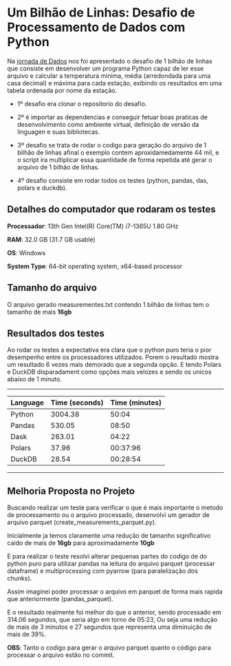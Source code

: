 # Um Bilhão de Linhas: Desafio de Processamento de Dados com Python

Na [jornada de Dados](https://jornadadedados.alpaclass.com/) nos foi apresentado o desafio de 1 bilhão de linhas que consiste em desenvolver um programa Python capaz de ler esse arquivo e calcular a temperatura mínima, média (arredondada para uma casa decimal) e máxima para cada estação, exibindo os resultados em uma tabela ordenada por nome da estação.

- 1º desafio era clonar o repositorio do desafio.

- 2º é importar as dependencias e conseguir fetuar boas praticas de desenvolvimento como ambiente virtual, definição de versão da linguagen e suas bibliotecas. 

- 3º desafio se trata de rodar o codigo para geração do arquivo de 1 bilhão de linhas afinal o exemplo contem aproxidamedamente 44 mil, e o script ira multiplicar essa quantidade de forma repetida até gerar o arquivo de 1 bilhão de linhas. 

- 4º desafio consiste em rodar todos os testes (python, pandas, das, polars e duckdb).

## Detalhes do computador que rodaram os testes 

**Processador**: 13th Gen Intel(R) Core(TM) i7-1365U   1.80 GHz

**RAM**: 32.0 GB (31.7 GB usable)

**OS**: Windows

**System Type**: 64-bit operating system, x64-based processor

## Tamanho do arquivo

O arquivo gerado measurementes.txt contendo 1 bilhão de linhas tem o tamanho de mais **16gb**

## Resultados dos testes


Ao rodar os testes a expectativa era clara que o python puro teria o pior desempenho entre os processadores utilizados. Porem o resultado mostra um resultado 6 vezes mais demorado que a segunda opção. E tendo Polars e DuckDB disparadament como opções mais velozes e sendo os unicos abaixo de 1 minuto.

------------------------------------------
|Language |Time (seconds)|Time (minutes) |
----------|--------------|----------------
|Python   |	3004.38      | 50:04         |
|Pandas   |	530.05       | 08:50         |
|Dask     |	263.01       | 04:22         |
|Polars   |	37.96        | 00:37:96      |
|DuckDB   |	28.54        | 00:28:54      |
------------------------------------------

## Melhoria Proposta no Projeto

Buscando realizar um teste para verificar o que é mais importante o metodo de processamento ou o arquivo processado, desenvolvi um gerador de arquivo parquet (create_measurements_parquet.py). 

Inicialmente ja temos claramente uma redução de tamanho significativo caido de mais de **16gb** para aproximadamente **10gb**

E para realizar o teste resolvi alterar pequenas partes do codigo de do python puro para utilizar pandas na leitura do arquivo parquet (processar dataframe) e multiprocessing com pyarrow (para paralelização dos chunks). 

Assim imaginei poder processar o arquivo em parquet de forma mais rapida que anteriormente (pandas_parquet). 

E o resultado realmente foi melhor do que o anterior, sendo processado em 314.06 segundos, que seria algo em torno de 05:23, Ou seja uma redução de mais de 3 minutos e 27 segundos que representa uma diminuição de mais de 39%.

**OBS**: Tanto o codigo para gerar o arquivo parquet quanto o código para processar o arquivo estão no commit.

